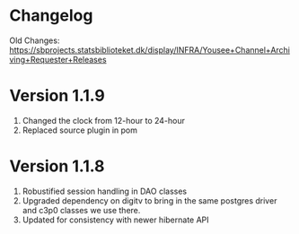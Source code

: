 Changelog
=========

Old Changes:  https://sbprojects.statsbiblioteket.dk/display/INFRA/Yousee+Channel+Archiving+Requester+Releases

Version 1.1.9
=============

 1. Changed the clock from 12-hour to 24-hour
 2. Replaced source plugin in pom
 
Version 1.1.8
=============

 1. Robustified session handling in DAO classes
 1. Upgraded dependency on digitv to bring in the same postgres driver and c3p0 classes we use there.
 1. Updated for consistency with newer hibernate API